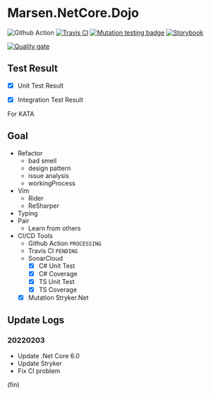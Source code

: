# Marsen.NetCore.Dojo

![Github Action](https://github.com/marsen/Marsen.NetCore.Dojo/workflows/.NET%20Core/badge.svg)
[![Travis CI](https://travis-ci.com/marsen/Marsen.NetCore.Dojo.svg?branch=master)](https://travis-ci.com/marsen/Marsen.NetCore.Dojo) [![Mutation testing badge](https://img.shields.io/endpoint?style=flat&url=https%3A%2F%2Fbadge-api.stryker-mutator.io%2Fgithub.com%2Fmarsen%2FMarsen.NetCore.Dojo%2Fmaster)](https://dashboard.stryker-mutator.io/reports/github.com/marsen/Marsen.NetCore.Dojo/master)
[![Storybook](https://cdn.jsdelivr.net/gh/storybookjs/brand@master/badge/badge-storybook.svg)](https://www.chromatic.com/builds?appId=5fc5f5bbdbd8490021a5d394)

[![Quality gate](https://sonarcloud.io/api/project_badges/quality_gate?project=marsen_Marsen.NetCore.Dojo)](https://sonarcloud.io/dashboard?id=Marsen.NetCore.Dojo)

## Test Result

- [x] Unit Test Result

- [x] Integration Test Result

For KATA

## Goal

- Refactor
  - bad smell
  - design pattern
  - issue analysis
  - workingProcess
- Vim
  - Rider
  - ReSharper
- Typing
- Pair
  - Learn from others
- CI/CD Tools
  - Github Action `PROCESSING`
  - Travis CI `PENDING`
  - SonarCloud
    - [x] C# Unit Test
    - [x] C# Coverage
    - [x] TS Unit Test
    - [x] TS Coverage
  - [x] Mutation Stryker.Net

## Update Logs

### 20220203

- Update .Net Core 6.0
- Update Stryker
- Fix CI problem

(fin)
